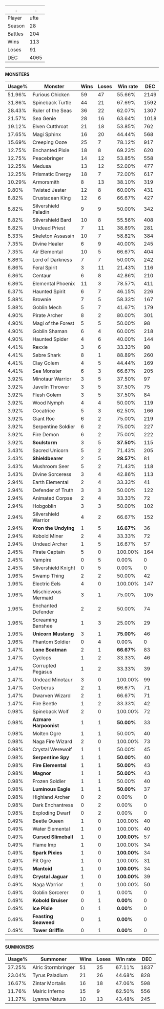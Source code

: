 .|.
|-|-
Player|ufte
Season|28
Battles|204
Wins|113
Loses|91
DEC|4065

---
**MONSTERS**

Usage%|Monster|Wins|Loses|Win rate|DEC|
-|-|-|-|-|-|
51.96%|Furious Chicken|59|47|55.66%|2149|
31.86%|Spineback Turtle|44|21|67.69%|1592|
28.43%|Ruler of the Seas|36|22|62.07%|1307|
21.57%|Sea Genie|28|16|63.64%|1018|
19.12%|Elven Cutthroat|21|18|53.85%|762|
17.65%|Magi Sphinx|16|20|44.44%|568|
15.69%|Creeping Ooze|25|7|78.12%|917|
12.75%|Enchanted Pixie|18|8|69.23%|620|
12.75%|Peacebringer|14|12|53.85%|558|
12.25%|Medusa|13|12|52.00%|477|
12.25%|Prismatic Energy|18|7|72.00%|617|
10.29%|Armorsmith|8|13|38.10%|319|
9.80%|Twisted Jester|12|8|60.00%|431|
8.82%|Crustacean King|12|6|66.67%|427|
8.82%|Silvershield Paladin|9|9|50.00%|342|
8.82%|Silvershield Bard|10|8|55.56%|408|
8.82%|Undead Priest|7|11|38.89%|281|
8.33%|Skeleton Assassin|10|7|58.82%|384|
7.35%|Divine Healer|6|9|40.00%|245|
7.35%|Air Elemental|10|5|66.67%|404|
6.86%|Lord of Darkness|7|7|50.00%|242|
6.86%|Feral Spirit|3|11|21.43%|116|
6.86%|Centaur|6|8|42.86%|210|
6.86%|Elemental Phoenix|11|3|78.57%|411|
6.37%|Haunted Spirit|6|7|46.15%|226|
5.88%|Brownie|7|5|58.33%|167|
5.88%|Goblin Mech|5|7|41.67%|179|
4.90%|Pirate Archer|8|2|80.00%|301|
4.90%|Magi of the Forest|5|5|50.00%|98|
4.90%|Goblin Shaman|6|4|60.00%|218|
4.90%|Haunted Spider|4|6|40.00%|144|
4.41%|Rexxie|3|6|33.33%|98|
4.41%|Sabre Shark|8|1|88.89%|260|
4.41%|Clay Golem|4|5|44.44%|169|
4.41%|Sea Monster|6|3|66.67%|205|
3.92%|Minotaur Warrior|3|5|37.50%|97|
3.92%|Javelin Thrower|3|5|37.50%|75|
3.92%|Flesh Golem|3|5|37.50%|84|
3.92%|Wood Nymph|4|4|50.00%|119|
3.92%|Cocatrice|5|3|62.50%|166|
3.92%|Giant Roc|6|2|75.00%|219|
3.92%|Serpentine Soldier|6|2|75.00%|227|
3.92%|Fire Demon|6|2|75.00%|222|
3.92%|**Soulstorm**|3|5|**37.50%**|115|
3.43%|Sacred Unicorn|5|2|71.43%|205|
3.43%|**Shieldbearer**|2|5|**28.57%**|81|
3.43%|Mushroom Seer|5|2|71.43%|118|
3.43%|Divine Sorceress|3|4|42.86%|113|
2.94%|Earth Elemental|2|4|33.33%|41|
2.94%|Defender of Truth|3|3|50.00%|122|
2.94%|Animated Corpse|2|4|33.33%|72|
2.94%|Hobgoblin|3|3|50.00%|102|
2.94%|Silvershield Warrior|4|2|66.67%|152|
2.94%|**Kron the Undying**|1|5|**16.67%**|36|
2.94%|Kobold Miner|2|4|33.33%|72|
2.94%|Undead Archer|1|5|16.67%|57|
2.45%|Pirate Captain|5|0|100.00%|164|
2.45%|Vampire|0|5|0.00%|0|
2.45%|Silvershield Knight|0|5|0.00%|0|
1.96%|Swamp Thing|2|2|50.00%|42|
1.96%|Electric Eels|4|0|100.00%|147|
1.96%|Mischievous Mermaid|3|1|75.00%|105|
1.96%|Enchanted Defender|2|2|50.00%|74|
1.96%|Screaming Banshee|1|3|25.00%|29|
1.96%|**Unicorn Mustang**|3|1|**75.00%**|46|
1.96%|Phantom Soldier|0|4|0.00%|0|
1.47%|**Lone Boatman**|2|1|**66.67%**|83|
1.47%|Cyclops|1|2|33.33%|46|
1.47%|Corrupted Pegasus|1|2|33.33%|39|
1.47%|Undead Minotaur|3|0|100.00%|99|
1.47%|Cerberus|2|1|66.67%|71|
1.47%|Dwarven Wizard|2|1|66.67%|71|
1.47%|Fire Beetle|1|2|33.33%|42|
0.98%|Spineback Wolf|2|0|100.00%|72|
0.98%|**Azmare Harpoonist**|1|1|**50.00%**|33|
0.98%|Molten Ogre|1|1|50.00%|40|
0.98%|Naga Fire Wizard|2|0|100.00%|73|
0.98%|Crystal Werewolf|1|1|50.00%|45|
0.98%|**Serpentine Spy**|1|1|**50.00%**|40|
0.98%|**Fire Elemental**|1|1|**50.00%**|43|
0.98%|**Magnor**|1|1|**50.00%**|43|
0.98%|Frozen Soldier|1|1|50.00%|40|
0.98%|**Luminous Eagle**|1|1|**50.00%**|37|
0.98%|Highland Archer|0|2|0.00%|0|
0.98%|Dark Enchantress|0|2|0.00%|0|
0.98%|Exploding Dwarf|0|2|0.00%|0|
0.49%|Beetle Queen|1|0|100.00%|40|
0.49%|Water Elemental|1|0|100.00%|40|
0.49%|**Cursed Slimeball**|1|0|**100.00%**|57|
0.49%|Flame Imp|1|0|100.00%|34|
0.49%|**Spark Pixies**|1|0|**100.00%**|34|
0.49%|Pit Ogre|1|0|100.00%|31|
0.49%|**Mantoid**|1|0|**100.00%**|34|
0.49%|**Crystal Jaguar**|1|0|**100.00%**|39|
0.49%|Naga Warrior|1|0|100.00%|50|
0.49%|Goblin Sorcerer|0|1|0.00%|0|
0.49%|**Kobold Bruiser**|0|1|**0.00%**|0|
0.49%|**Ice Pixie**|0|1|**0.00%**|0|
0.49%|**Feasting Seaweed**|0|1|**0.00%**|0|
0.49%|**Tower Griffin**|0|1|**0.00%**|0|

---
**SUMMONERS**

Usage%|Summoner|Wins|Loses|Win rate|DEC|
-|-|-|-|-|-|
37.25%|Alric Stormbringer|51|25|67.11%|1837|
23.04%|Tyrus Paladium|21|26|44.68%|828|
16.67%|Zintar Mortalis|16|18|47.06%|598|
11.76%|Malric Inferno|15|9|62.50%|556|
11.27%|Lyanna Natura|10|13|43.48%|245|
